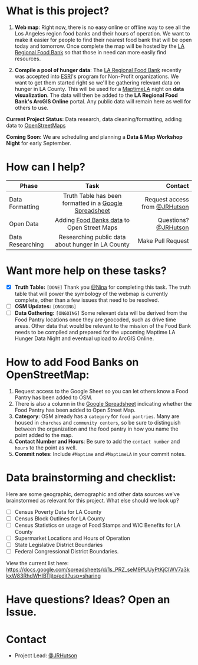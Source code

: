 # What is this project?

1. **Web map**: Right now, there is no easy online or offline way to see all the Los Angeles region food banks and their hours of operation. We want to make it easier for people to find their nearest food bank that will be open today and tomorrow. Once complete the map will be hosted by the [LA Regional Food Bank](https://www.lafoodbank.org/) so that those in need can more easily find resources.

2. **Compile a pool of hunger data**: The [LA Regional Food Bank](https://www.lafoodbank.org/) recently was accepted into [ESRI](http://www.esri.com/)'s program for Non-Profit organizations. We want to get them started right so we'll be gathering relevant data on hunger in LA County. This will be used for a [MaptimeLA](http://maptimela.github.io) night on **data visualization**. The data will then be added to the **LA Regional Food Bank's ArcGIS Online** portal. Any public data will remain here as well for others to use.
 
**Current Project Status:** Data research, data cleaning/formatting, adding data to [OpenStreetMaps](http://www.openstreetmap.org/)

**Coming Soon:** We are scheduling and planning a **Data & Map Workshop Night** for early September.

# How can I help?

| Phase        | Task           | Contact  |
| ------------- |:-------------:| -----:|
| Data Formatting      | Truth Table has been formatted in a [Google Spreadsheet](https://docs.google.com/spreadsheets/d/1gfOMO2hE7KMb1lE7e9YKVpDVm0taH_0C9uIxy3KfZkM/edit#gid=0) |  Request access from [@JRHutson](https://github.com/JRHutson)  |
| Open Data | Adding [Food Banks data](https://docs.google.com/spreadsheets/d/1gfOMO2hE7KMb1lE7e9YKVpDVm0taH_0C9uIxy3KfZkM/edit#gid=0) to Open Street Maps |  Questions?  [@JRHutson](https://github.com/JRHutson) |
| Data Researching     | Researching public data about hunger in LA County      |   Make Pull Request |

# Want more help on these tasks? 

- [x] **Truth Table:** `[DONE]` Thank you [@Nina](https://github.com/matikin9) for completing this task. The truth table that will power the symbology of the webmap is currently complete, other than a few issues that need to be resolved.
- [ ] **OSM Updates:** `[ONGOING]` 
- [ ] **Data Gathering:** `[ONGOING]` Some relevant data will be derived from the Food Pantry locations once they are geocoded, such as drive time areas. Other data that would be relevant to the mission of the Food Bank needs to be compiled and prepared for the upcoming Maptime LA Hunger Data Night and eventual upload to ArcGIS Online.

# How to add Food Banks on OpenStreetMap:
1. Request access to the Google Sheet so you can let others know a Food Pantry has been added to OSM.
2. There is also a column in the [Google Spreadsheet](https://docs.google.com/spreadsheets/d/1gfOMO2hE7KMb1lE7e9YKVpDVm0taH_0C9uIxy3KfZkM/edit#gid=0) indicating whether the Food Pantry has been added to Open Street Map.
3. **Category**: OSM already has a `category` for `food pantries`. Many are housed in `churches` and `community centers`, so be sure to distinguish between the organization and the food pantry in how you name the point added to the map. 
4. **Contact Number and Hours**: Be sure to add the `contact number` and `hours` to the point as well.
5. **Commit notes**: Include `#Maptime` and `#MaptimeLA` in your commit notes. 

# Data brainstorming and checklist:
Here are some geographic, demographic and other data sources we've brainstormed as relevant for this project. What else should we look up?
- [ ] Census Poverty Data for LA County
- [ ] Census Block Outlines for LA County
- [ ] Census Statistics on usage of Food Stamps and WIC Benefits for LA County
- [ ] Supermarket Locations and Hours of Operation
- [ ] State Legislative District Boundaries
- [ ] Federal Congressional District Boundaries. 

View the current list here: https://docs.google.com/spreadsheets/d/1s_PRZ_seM9PUUyPtKjClWV7a3kkxW83RhdWHlBTljto/edit?usp=sharing
# Have questions? Ideas? Open an Issue.

# Contact 
- Project Lead: [@JRHutson](https://github.com/JRHutson)

